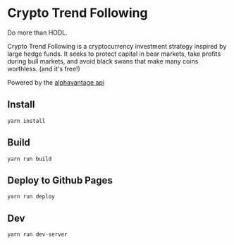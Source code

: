 # Crypto Trend Following
Do more than HODL.

Crypto Trend Following is a cryptocurrency investment strategy inspired by large hedge funds. It seeks to protect capital in bear markets, take profits during bull markets, and avoid black swans that make many coins worthless. (and it's free!)

Powered by the [alphavantage api](https://www.alphavantage.co/)

## Install
`yarn install`

## Build
`yarn run build`

## Deploy to Github Pages
`yarn run deploy`

## Dev
`yarn run dev-server`